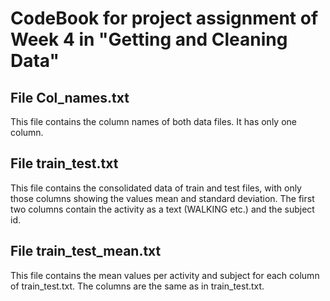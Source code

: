 # CodeBook for project assignment of Week 4 in "Getting and Cleaning Data"

## File Col_names.txt
This file contains the column names of both data files. It has only one column.

## File train_test.txt
This file contains the consolidated data of train and test files, with only those columns showing the values mean and standard deviation. The first two columns contain the activity as a text (WALKING etc.) and the subject id.

## File train_test_mean.txt
This file contains the mean values per activity and subject for each column of train_test.txt. The columns are the same as in train_test.txt.